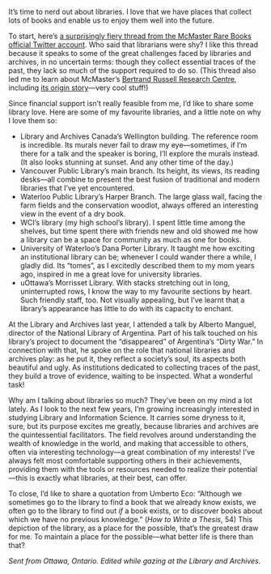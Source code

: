 It’s time to nerd out about libraries. I love that we have places that collect lots of books and enable us to enjoy them well into the future.

To start, here’s [a surprisingly fiery thread from the McMaster Rare Books official Twitter account](https://twitter.com/MacResColls/status/913842397800534016). Who said that librarians were shy? I like this thread because it speaks to some of the great challenges faced by libraries and archives, in no uncertain terms: though they collect essential traces of the past, they lack so much  of the support required to do so. (This thread also led me to learn about McMaster’s [Bertrand Russell Research Centre](http://russell.mcmaster.ca), including [its origin story](http://www.mcmaster.ca/russdocs/purchase.htm)—very cool stuff!)

Since financial support isn’t really feasible from me, I’d like to share some library love. Here are some of my favourite libraries, and a little note on why I love them so:

* Library and Archives Canada’s Wellington building. The reference room is incredible. Its murals never fail to draw my eye—sometimes, if I’m there for a talk and the speaker is boring, I’ll explore the murals instead. (It also looks stunning at sunset. And any other time of the day.)
* Vancouver Public Library’s main branch. Its height, its views, its reading desks—all combine to present the best fusion of traditional and modern libraries that I’ve yet encountered.
* Waterloo Public Library’s Harper Branch. The large glass wall, facing the farm fields and the conservation woodlot, always offered an interesting view in the event of a dry book.
* WCI’s library (my high school’s library). I spent little time among the shelves, but time spent there with friends new and old showed me how a library can be a space for community as much as one for books.
* University of Waterloo’s Dana Porter Library. It taught me how exciting an institutional library can be; whenever I could wander there a while, I gladly did. Its “tomes”, as I excitedly described them to my mom years ago, inspired in me a great love for university libraries.
* uOttawa’s Morrisset Library. With stacks stretching out in long, uninterrupted rows, I know the way to my favourite sections by heart. Such friendly staff, too. Not visually appealing, but I’ve learnt that a library’s appearance has little to do with its capacity to enchant.

At the Library and Archives last year, I attended a talk by Alberto Manguel, director of the National Library of Argentina. Part of his talk touched on his library’s project to document the “disappeared” of Argentina’s “Dirty War.” In connection with that, he spoke on the role that national libraries and archives play: as he put it, they reflect a society’s soul, its aspects both beautiful and ugly. As institutions dedicated to collecting traces of the past, they build a trove of evidence, waiting to be inspected. What a wonderful task!

Why am I talking about libraries so much? They’ve been on my mind a lot lately. As I look to the next few years, I’m growing increasingly interested in studying Library and Information Science. It carries some dryness to it, sure, but its purpose excites me greatly, because libraries and archives are the quintessential facilitators. The field revolves around understanding the wealth of knowledge in the world, and making that accessible to others, often via interesting technology—a great combination of my interests! I’ve always felt most comfortable supporting others in their achievements, providing them with the tools or resources needed to realize their potential—this is exactly what libraries, at their best, can offer.

To close, I’d like to share a quotation from Umberto Eco: “Although we sometimes go to the library to find a book that we already know exists, we often go to the library to find out *if* a book exists, or to discover books about which we have no previous knowledge.” (*How to Write a Thesis*, 54) This depiction of the library, as a place for the possible, that’s the greatest draw for me. To maintain a place for the possible—what better life is there than that?

*Sent from Ottawa, Ontario. Edited while gazing at the Library and Archives.*